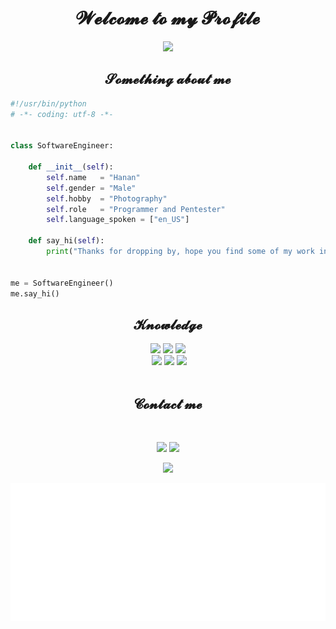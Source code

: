 <h1 align="center">𝓦𝓮𝓵𝓬𝓸𝓶𝓮 𝓽𝓸 𝓶𝔂 𝓟𝓻𝓸𝓯𝓲𝓵𝓮 </h1>




<p align="center"><img src= "https://64.media.tumblr.com/1993611ce04fe4531d26aad331367f52/cbbf9f977dfbe609-47/s540x810/26013585d53edde0266d09b007b8e85139353e3b.gifv" >

<h2 align="center">𝓢𝓸𝓶𝓮𝓽𝓱𝓲𝓷𝓰 𝓪𝓫𝓸𝓾𝓽 𝓶𝓮
</h2>


```python
#!/usr/bin/python
# -*- coding: utf-8 -*-


class SoftwareEngineer:

    def __init__(self):
        self.name   = "Hanan"
        self.gender = "Male"
        self.hobby  = "Photography"
        self.role   = "Programmer and Pentester"
        self.language_spoken = ["en_US"]

    def say_hi(self):
        print("Thanks for dropping by, hope you find some of my work interesting.")


me = SoftwareEngineer()
me.say_hi()
```




<!---
 img align="center" alt="Coding" width="400" src="https://github.com/Hanan3000/Hanan3000/blob/main/Assets/images%20(2).jpeg" --> 

<h2 align="center">𝓚𝓷𝓸𝔀𝓵𝓮𝓭𝓰𝓮 </h2>
<p>

<div>
  <p align="center"><img src="https://img.shields.io/badge/adobe%20photoshop%20-%2331A8FF.svg?&style=for-the-badge&logo=adobe%20photoshop&logoColor=white"/> <img src="https://img.shields.io/badge/html5%20-%23E34F26.svg?&style=for-the-badge&logo=html5&logoColor=white"/> <img src="https://img.shields.io/badge/css3%20-%231572B6.svg?&style=for-the-badge&logo=css3&logoColor=white"/>  <br>
 <img src="https://img.shields.io/badge/javascript%20-%2343853D.svg?&style=for-the-badge&logo=javascript&logoColor=white"/> <img src="https://img.shields.io/badge/Python%20-%23323330.svg?&style=for-the-badge&logo=Python&logoColor=%23F7DF1E"/> <img src="https://img.shields.io/badge/git%20-%23F05033.svg?&style=for-the-badge&logo=git&logoColor=white"/> <br><br>

    
    
<h2 align= "center" >𝓒𝓸𝓷𝓽𝓪𝓬𝓽 𝓶𝓮  </h2>

<br>

<p align="center"><a href="https://instagram.com/hanan._.3000" target="_blank"><img src="https://img.shields.io/badge/Hanan%20-%231DA1F2.svg?&style=for-the-badge&logo=Instagram&logoColor=white"/></a> <a href="https://t.me/Hanan_3000" target="_blank"><img src="https://img.shields.io/badge/Hanan_3000%20-%237289DA.svg?&style=for-the-badge&logo=telegram&logoColor=white"/></a></p>
<p align="center"><a href="https://hanan3000.github.io/" target="_blank"><img src="https://img.shields.io/badge/Website%20-%239146FF.svg?&style=for-the-badge&logo=browser&logoColor=white"/></a></p>
</div>







<img height="220" alt="Thanks for visiting me" width="100%" src="https://github.com/Hanan3000/Hanan3000/blob/main/Assets/leave.svg" />

